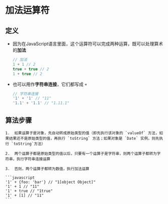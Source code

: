 # 加法运算符

## 定义

  - 因为在JavaScript语言里面，这个运算符可以完成两种运算，既可以处理算术的**加法**

    ```javascript
    // 加法
    1 + 1 // 2
    true + true // 2
    1 + true // 2
    ```

  - 也可以用作**字符串连接**，它们都写成 `+`

    ```javascript
    // 字符串连接
    '1' + '1' // "11"
    '1.1' + '1.1' // "1.11.1"
    ```

## 算法步骤

    1.  如果运算子是对象，先自动转成原始类型的值（即先执行该对象的 `valueOf` 方法，如果结果还不是原始类型的值，再执行 `toString` 方法；如果对象是 `Date` 实例，则先执行 `toString`方法）

    2.  两个运算子都是原始类型的值以后，只要有一个运算子是字符串，则两个运算子都转为字符串，执行字符串连接运算

    3.  否则，两个运算子都转为数值，执行加法运算

    ```javascript
    '1' + {foo: 'bar'} // "1[object Object]"
    '1' + 1 // "11"
    '1' + true // "1true"
    '1' + [1] // "11"
    ```
